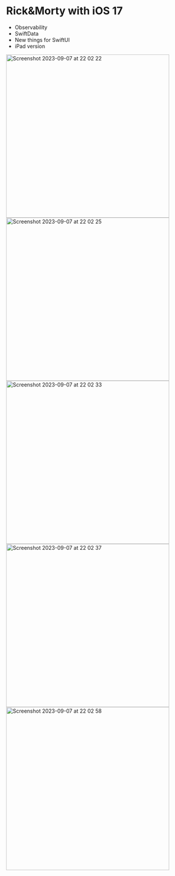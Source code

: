 #  Rick&Morty with iOS 17

- Observability
- SwiftData
- New things for SwiftUI
- iPad version



<img width="441" alt="Screenshot 2023-09-07 at 22 02 22" src="https://github.com/erikfloresq/RickAndMorty-with-iOS17/assets/1220717/8e4f9f94-4498-4215-8ed3-7feefddcb01c">
<img width="441" alt="Screenshot 2023-09-07 at 22 02 25" src="https://github.com/erikfloresq/RickAndMorty-with-iOS17/assets/1220717/f7f4a6a6-7fc5-40bf-8fed-a9cbce0a4874">
<img width="441" alt="Screenshot 2023-09-07 at 22 02 33" src="https://github.com/erikfloresq/RickAndMorty-with-iOS17/assets/1220717/9d377d25-02da-4917-9af5-4bcd060d2b7c">
<img width="441" alt="Screenshot 2023-09-07 at 22 02 37" src="https://github.com/erikfloresq/RickAndMorty-with-iOS17/assets/1220717/6f57253f-9a47-42b6-bc83-780379243367">
<img width="441" alt="Screenshot 2023-09-07 at 22 02 58" src="https://github.com/erikfloresq/RickAndMorty-with-iOS17/assets/1220717/27870457-b07d-419a-a9fc-cfaf08deb5aa">
